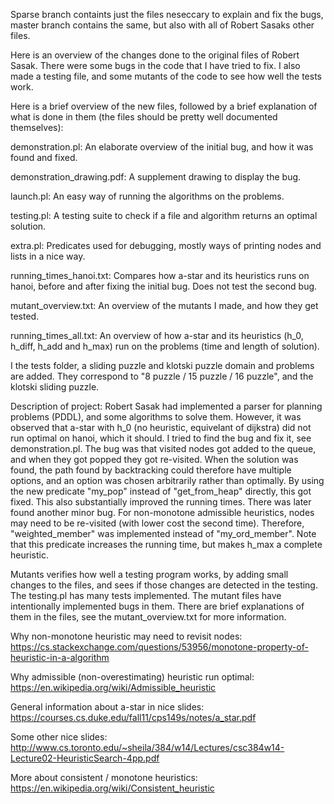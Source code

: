 Sparse branch containts just the files neseccary to explain and fix the bugs, master branch
contains the same, but also with all of Robert Sasaks other files. 

Here is an overview of the changes done to the original files of Robert Sasak. 
There were some bugs in the code that I have tried to fix. I also made a testing
file, and some mutants of the code to see how well the tests work.

Here is a brief overview of the new files, followed by a brief explanation of what
is done in them (the files should be pretty well documented themselves): 

demonstration.pl: An elaborate overview of the initial bug, and how it was found and fixed.

demonstration_drawing.pdf: A supplement drawing to display the bug. 

launch.pl: An easy way of running the algorithms on the problems. 

testing.pl: A testing suite to check if a file and algorithm returns an optimal solution. 

extra.pl: Predicates used for debugging, mostly ways of printing nodes and 
lists in a nice way.

running_times_hanoi.txt: Compares how a-star and its heuristics runs on hanoi, 
before and after fixing the initial bug. Does not test the second bug. 

mutant_overview.txt: An overview of the mutants I made, and how they get tested.

running_times_all.txt: An overview of how a-star and its heuristics (h_0, h_diff, 
h_add and h_max) run on the problems (time and length of solution).

I the tests folder, a sliding puzzle and klotski puzzle domain and problems are added.
They correspond to "8 puzzle / 15 puzzle / 16 puzzle", and the klotski sliding puzzle. 


Description of project: Robert Sasak had implemented a parser for planning problems (PDDL),
and some algorithms to solve them. However, it was observed that a-star with h_0 (no heuristic,
equivelant of dijkstra) did not run optimal on hanoi, which it should. I tried to find the bug
and fix it, see demonstration.pl.
The bug was that visited nodes got added to the queue, and when they got popped they got re-visited. 
When the solution was found, the path found by backtracking could therefore have multiple options,
and an option was chosen arbitrarily rather than optimally. By using the new predicate "my_pop" instead
of "get_from_heap" directly, this got fixed. This also substantially improved the running times. 
There was later found another minor bug. For non-monotone admissible heuristics, nodes may need to be
re-visited (with lower cost the second time). Therefore, "weighted_member" was implemented instead of
"my_ord_member". Note that this predicate increases the running time, but makes h_max a complete heuristic. 

Mutants verifies how well a testing program works, by adding small changes to the files, and sees
if those changes are detected in the testing. The testing.pl has many tests implemented. The mutant files
have intentionally implemented bugs in them. There are brief explanations of them in the files, see the
mutant_overview.txt for more information. 

Why non-monotone heuristic may need to revisit nodes:
https://cs.stackexchange.com/questions/53956/monotone-property-of-heuristic-in-a-algorithm

Why admissible (non-overestimating) heuristic run optimal: 
https://en.wikipedia.org/wiki/Admissible_heuristic

General information about a-star in nice slides: 
https://courses.cs.duke.edu/fall11/cps149s/notes/a_star.pdf

Some other nice slides:
http://www.cs.toronto.edu/~sheila/384/w14/Lectures/csc384w14-Lecture02-HeuristicSearch-4pp.pdf

More about consistent / monotone heuristics: 
https://en.wikipedia.org/wiki/Consistent_heuristic
